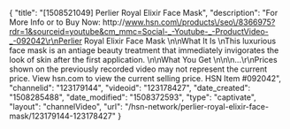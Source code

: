 {
    "title": "[1508521049] Perlier Royal Elixir Face Mask",
    "description": "For More Info or to Buy Now: http:\/\/www.hsn.com\/products\/seo\/8366975?rdr=1&sourceid=youtube&cm_mmc=Social-_-Youtube-_-ProductVideo-_-092042\r\nPerlier Royal Elixir Face Mask  \n\nWhat It Is \nThis luxurious face mask is an antiage beauty treatment that immediately invigorates the look of skin after the first application.  \n\nWhat You Get \n\n\n...\r\nPrices shown on the previously recorded video may not represent the current price.  View hsn.com to view the current selling price. HSN Item #092042",
    "channelid": "123179144",
    "videoid": "123178427",
    "date_created": "1508285488",
    "date_modified": "1508372593",
    "type": "captivate",
    "layout": "channelVideo",
    "url": "\/hsn-network\/perlier-royal-elixir-face-mask\/123179144-123178427"
}